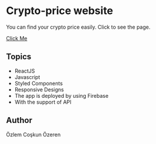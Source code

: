 # Crypto-price website

You can find your crypto price easily.
Click to see the page.

[Click Me](https://react-crypto-price.web.app)

## Topics

- ReactJS
- Javascript
- Styled Components
- Responsive Designs
- The app is deployed by using Firebase
- With the support of API


## Author
Özlem Coşkun Özeren








